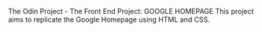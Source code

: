 The Odin Project - The Front End
Project: GOOGLE HOMEPAGE
This project aims to replicate the Google Homepage using HTML and CSS. 